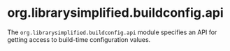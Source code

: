 org.librarysimplified.buildconfig.api
===

The `org.librarysimplified.buildconfig.api` module specifies an API
for getting access to build-time configuration values.
